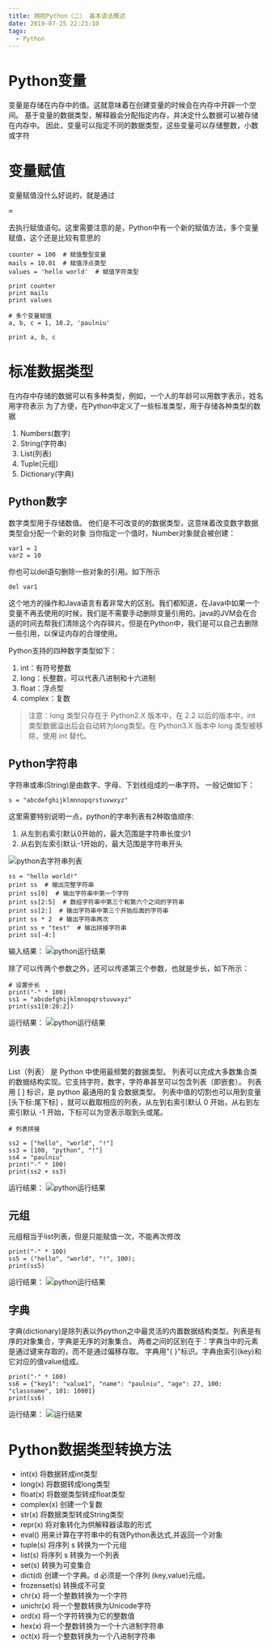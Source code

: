 ```yaml
---
title: 拥抱Python（二） 基本语法概述
date: 2019-07-25 22:23:10
tags:
  - Python
---
```


# Python变量

变量是存储在内存中的值。这就意味着在创建变量的时候会在内存中开辟一个空间。
基于变量的数据类型，解释器会分配指定内存，并决定什么数据可以被存储在内存中。
因此，变量可以指定不同的数据类型，这些变量可以存储整数，小数或字符

<!--more-->

# 变量赋值

变量赋值没什么好说的，就是通过<pre>=</pre>去执行赋值语句。这里需要注意的是，Python中有一个新的赋值方法，多个变量赋值，这个还是比较有意思的
```
counter = 100  # 赋值整型变量
mails = 10.01  # 赋值浮点类型
values = 'hello world'  # 赋值字符类型

print counter
print mails
print values

# 多个变量赋值
a, b, c = 1, 10.2, 'paulniu'

print a, b, c
```

# 标准数据类型

在内存中存储的数据可以有多种类型，例如，一个人的年龄可以用数字表示，姓名用字符表示
为了方便，在Python中定义了一些标准类型，用于存储各种类型的数据
1. Numbers(数字)
2. String(字符串)
3. List(列表)
4. Tuple(元组)
5. Dictionary(字典)

## Python数字

数字类型用于存储数值。
他们是不可改变的的数据类型，这意味着改变数字数据类型会分配一个新的对象
当你指定一个值时，Number对象就会被创建：
```
var1 = 1
var2 = 10
```

你也可以del语句删除一些对象的引用。如下所示
```
del var1
```

这个地方的操作和Java语言有着非常大的区别。我们都知道，在Java中如果一个变量不再去使用的时候，我们是不需要手动删除变量引用的。java的JVM会在合适的时间去帮我们清除这个内存碎片。但是在Python中，我们是可以自己去删除一些引用，以保证内存的合理使用。

Python支持的四种数字类型如下：

1. int：有符号整数
2. long：长整数，可以代表八进制和十六进制
3. float：浮点型
4. complex：复数

> 注意：long 类型只存在于 Python2.X 版本中，在 2.2 以后的版本中，int 类型数据溢出后会自动转为long类型。在 Python3.X 版本中 long 类型被移除，使用 int 替代。

## Python字符串

字符串或串(String)是由数字、字母、下划线组成的一串字符。
一般记做如下：
```
s = "abcdefghijklmnnopqrstuvwxyz"
```

这里需要特别说明一点，python的字串列表有2种取值顺序:
1. 从左到右索引默认0开始的，最大范围是字符串长度少1
2. 从右到左索引默认-1开始的，最大范围是字符串开头

![python去字符串列表](/assets/python01/python02.png)

```
ss = "hello world!"
print ss  # 输出完整字符串
print ss[0]  # 输出字符串中第一个字符
print ss[2:5]  # 数组字符串中第三个和第六个之间的字符串
print ss[2:]  # 输出字符串中第三个开始后面的字符串
print ss * 2  # 输出字符串两次
print ss + "test"  # 输出拼接字符串
print ss[-4:]
```

输入结果：
![python运行结果](/assets/python01/python03.png)

除了可以传两个参数之外，还可以传递第三个参数，也就是步长，如下所示：
```
# 设置步长
print("-" * 100)
ss1 = "abcdefghijklmnopqrstuvwxyz"
print(ss1[0:20:2])
```
运行结果：
![python运行结果](/assets/python01/python04.png)

## 列表

List（列表） 是 Python 中使用最频繁的数据类型。
列表可以完成大多数集合类的数据结构实现。它支持字符，数字，字符串甚至可以包含列表（即嵌套）。
列表用 [ ] 标识，是 python 最通用的复合数据类型。
列表中值的切割也可以用到变量 [头下标:尾下标] ，就可以截取相应的列表，从左到右索引默认 0 开始，从右到左索引默认 -1 开始，下标可以为空表示取到头或尾。

```
# 列表拼接

ss2 = ["hello", "world", "!"]
ss3 = [100, "python", "!"]
ss4 = "paulniu"
print("-" * 100)
print(ss2 + ss3)
```

运行结果：
![python运行结果](/assets/python01/python05.png)

## 元组

元组相当于list列表，但是只能赋值一次，不能再次修改

```
print("-" * 100)
ss5 = ("hello", "world", "!", 100);
print(ss5)
```

运行结果：
![python运行结果](/assets/python01/python06.png)

## 字典

字典(dictionary)是除列表以外python之中最灵活的内置数据结构类型。列表是有序的对象集合，字典是无序的对象集合。
两者之间的区别在于：字典当中的元素是通过键来存取的，而不是通过偏移存取。
字典用"{ }"标识。字典由索引(key)和它对应的值value组成。

```
print("-" * 100)
ss6 = {"key1": "value1", "name": "paulniu", "age": 27, 100: "classname", 101: 10001}
print(ss6)
```

运行结果：
![运行结果](/assets/python01/python07.png)

# Python数据类型转换方法

- int(x) 将数据转成int类型
- long(x) 将数据转成long类型
- float(x) 将数据类型转成float类型
- complex(x) 创建一个复数
- str(x) 将数据类型转成String类型
- repr(x) 将对象转化为供解释器读取的形式
- eval() 用来计算在字符串中的有效Python表达式,并返回一个对象
- tuple(s) 将序列 s 转换为一个元组
- list(s) 将序列 s 转换为一个列表
- set(s) 转换为可变集合
- dict(d) 创建一个字典。d 必须是一个序列 (key,value)元组。
- frozenset(s) 转换成不可变
- chr(x) 将一个整数转换为一个字符
- unichr(x) 将一个整数转换为Unicode字符
- ord(x) 将一个字符转换为它的整数值
- hex(x) 将一个整数转换为一个十六进制字符串
- oct(x) 将一个整数转换为一个八进制字符串
